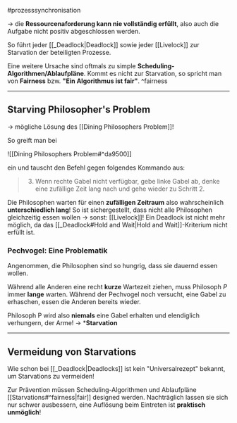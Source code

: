 #prozesssynchronisation 

-> die **Ressourcenaforderung kann nie vollständig erfüllt**, also auch die Aufgabe nicht positiv abgeschlossen werden.

So führt jeder [[_Deadlock|Deadlock]] sowie jeder [[Livelock]] zur Starvation der beteiligten Prozesse.

Eine weitere Ursache sind oftmals zu simple **Scheduling-Algorithmen/Ablaufpläne**. Kommt es nicht zur Starvation, so spricht man von **Fairness** bzw. **"Ein Algorithmus ist fair"**. ^fairness

___

## Starving Philosopher's Problem

-> mögliche Lösung des [[Dining Philosophers Problem]]!

So greift man bei 

![[Dining Philosophers Problem#^da9500]]


ein und tauscht den Befehl gegen folgendes Kommando aus:


>3. Wenn rechte Gabel nicht verfügbar, gebe linke Gabel ab, denke eine zufällige Zeit lang nach und gehe wieder zu Schritt 2.

Die Philosophen warten für einen **zufälligen Zeitraum** also wahrscheinlich **unterschiedlich lang**! So ist sichergestellt, dass nicht alle Philosophen gleichzeitig essen wollen -> sonst: [[Livelock]]!
Ein Deadlock ist nicht mehr möglich, da das [[_Deadlock#Hold and Wait|Hold and Wait]]-Kriterium nicht erfüllt ist.

### Pechvogel: Eine Problematik

Angenommen, die Philosophen sind so hungrig, dass sie dauernd essen wollen.

Während alle Anderen eine recht **kurze** Wartezeit ziehen, muss Philosoph *P* immer **lange** warten. Während der Pechvogel noch versucht, eine Gabel zu erhaschen, essen die Anderen bereits wieder. 

Philosoph P wird also **niemals** eine Gabel erhalten und elendiglich verhungern, der Arme! -> ***Starvation**

___

## Vermeidung von Starvations

Wie schon bei [[_Deadlock|Deadlocks]] ist kein "Universalrezept" bekannt, um Starvations zu vermeiden!

Zur Prävention müssen Scheduling-Algorithmen und Ablaufpläne [[Starvations#^fairness|fair]] designed werden. Nachträglich lassen sie sich nur schwer ausbessern, eine Auflösung beim Eintreten ist **praktisch unmöglich**!


